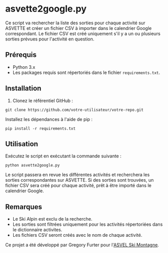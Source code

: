 # asvette2google.py

Ce script va rechercher la liste des sorties pour chaque activité sur ASVETTE et créer un fichier CSV à importer dans le calendrier Google correspondant. Le fichier CSV est créé uniquement s'il y a un ou plusieurs sorties prévues pour l'activité en question.

## Prérequis

- Python 3.x
- Les packages requis sont répertoriés dans le fichier `requirements.txt`.

## Installation

1. Clonez le référentiel GitHub :

```shell
git clone https://github.com/votre-utilisateur/votre-repo.git
```
Installez les dépendances à l'aide de pip :
```shell
pip install -r requirements.txt
```

## Utilisation
Exécutez le script en exécutant la commande suivante :

```shell
python asvette2google.py
```

Le script passera en revue les différentes activités et recherchera les sorties correspondantes sur ASVETTE. Si des sorties sont trouvées, un fichier CSV sera créé pour chaque activité, prêt à être importé dans le calendrier Google.

## Remarques

* Le Ski Alpin est exclu de la recherche.
* Les sorties sont filtrées uniquement pour les activités répertoriées dans le dictionnaire activites.
* Les fichiers CSV seront créés avec le nom de chaque activité.

Ce projet a été développé par Gregory Furter pour l'[ASVEL Ski Montagne](https://www.asvelskimontagne.fr/).